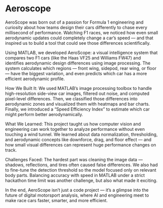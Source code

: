 # Aeroscope
AeroScope was born out of a passion for Formula 1 engineering and curiosity about how teams design their cars differently to chase every millisecond of performance. Watching F1 races, we noticed how even small aerodynamic updates could completely change a car’s speed — and that inspired us to build a tool that could see those differences scientifically.

Using MATLAB, we developed AeroScope: a visual intelligence system that compares two F1 cars (like the Haas VF25 and Williams FW47) and identifies aerodynamic design differences using image processing. The system calculates which regions — front wing, sidepod, rear wing, or floor — have the biggest variation, and even predicts which car has a more efficient aerodynamic profile.

How We Built It:
We used MATLAB’s image processing toolbox to handle high-resolution side-view car images, filtered out noise, and computed pixel-level differences. Then, we classified those differences into aerodynamic zones and visualized them with heatmaps and bar charts. Finally, we introduced a “Speed Efficiency Index” to estimate which car might perform better aerodynamically.

What We Learned:
This project taught us how computer vision and engineering can work together to analyze performance without even touching a wind tunnel. We learned about data normalization, thresholding, and aerodynamic concepts like downforce, drag, and floor effect — and how small visual differences can represent huge performance changes on track.

Challenges Faced:
The hardest part was cleaning the image data — shadows, reflections, and tires often caused false differences. We also had to fine-tune the detection threshold so the model focused only on relevant body parts. Balancing accuracy with speed in MATLAB under a strict hackathon time limit was another challenge, but also what made it exciting.

In the end, AeroScope isn’t just a code project — it’s a glimpse into the future of digital motorsport analysis, where AI and engineering meet to make race cars faster, smarter, and more efficient.
